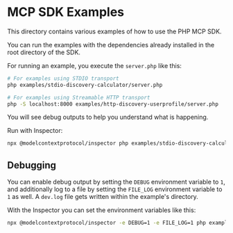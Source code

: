 # MCP SDK Examples

This directory contains various examples of how to use the PHP MCP SDK.

You can run the examples with the dependencies already installed in the root directory of the SDK.

For running an example, you execute the `server.php` like this:
```bash
# For examples using STDIO transport
php examples/stdio-discovery-calculator/server.php

# For examples using Streamable HTTP transport
php -S localhost:8000 examples/http-discovery-userprofile/server.php
```

You will see debug outputs to help you understand what is happening.

Run with Inspector:

```bash
npx @modelcontextprotocol/inspector php examples/stdio-discovery-calculator/server.php
```

## Debugging

You can enable debug output by setting the `DEBUG` environment variable to `1`, and additionally log to a file by
setting the `FILE_LOG` environment variable to `1` as well. A `dev.log` file gets written within the example's
directory.

With the Inspector you can set the environment variables like this:
```bash
npx @modelcontextprotocol/inspector -e DEBUG=1 -e FILE_LOG=1 php examples/stdio-discovery-calculator/server.php
```
